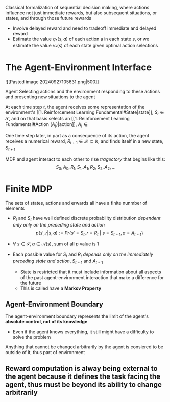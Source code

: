 Classical formalization of sequential decision making, where actions influence not just immediate rewards, but also subsequent situations, or states, and through those future rewards
- Involve delayed reward and need to tradeoff immediate and delayed reward
- Estimate the value $q_{*}(s,a)$ of each action a in each state $s$, or we estimate the value $v_{*}(s)$ of each state given optimal action selections

# The Agent-Environment Interface

![[Pasted image 20240927105631.png|500]]

Agent Selecting actions and the environment responding to these actions and presenting new situations to the agent

At each time step $t$, the agent receives some representation of the environment's [[1. Reinforcement Learning Fundamental#State|state]], $S_{t}\in \mathcal{S}$, and on that basis selects an [[1. Reinforcement Learning Fundamental#Action $(A_{t})$|action]], $A_{t}\in\mathcal{}$

One time step later, in part as a consequence of its action, the agent receives a numerical reward, $R_{t+1}\in\mathcal{R}\subset\mathbb{R}$, and finds itself in a new state, $S_{t+1}$

MDP and agent interact to each other to rise *tragectory* that begins like this:
$$S_{0}, A_{0}, R_{1}, S_{1}, A_{1}, R_{2}, S_{2}, A_{2}, \dots$$

# Finite MDP
The sets of states, actions and erwards all have a finite nunmber of elements
- $R_{t}$ and $S_{t}$ have well defined discrete probability distribution *dependent only only on the preceding state and action*
$$p(s',r |s,a) := Pr\{s'=S_{t}, r=R_{t}\text{ | }s=S_{t-1}, a=A_{t-1}\}$$

- $\forall \text{ }s\in\mathcal{S}, a\in\mathcal{A}(s)$, sum of all $p$ value is 1
- Each possible value for $S_{t}$ and $R_{t}$ *depends only on the immediately preceding state and action*, $S_{t-1}$ and $A_{t-1}$
	- State is restricted that it must include information about all aspects of the past agent-environment interaction that make a difference for the future
	- This is called have a **Markov Property**

## Agent-Environment Boundary
The agent-environment boundary represents the limit of the agent's **absolute control, not of its knowledge**
- Even if the agent knows everything, it still might have a difficulty to solve the problem

Anything that cannot be changed arbitrarily by the agent is consiered to be outside of it, thus part of environment

Reward computation is alway being external to the agent because it defines the task facing the agent, thus must be beyond its ability to change arbitrarily
- 